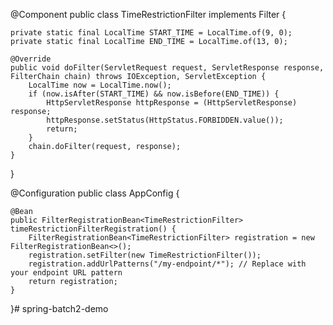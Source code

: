 @Component
public class TimeRestrictionFilter implements Filter {

    private static final LocalTime START_TIME = LocalTime.of(9, 0);
    private static final LocalTime END_TIME = LocalTime.of(13, 0);

    @Override
    public void doFilter(ServletRequest request, ServletResponse response, FilterChain chain) throws IOException, ServletException {
        LocalTime now = LocalTime.now();
        if (now.isAfter(START_TIME) && now.isBefore(END_TIME)) {
            HttpServletResponse httpResponse = (HttpServletResponse) response;
            httpResponse.setStatus(HttpStatus.FORBIDDEN.value());
            return;
        }
        chain.doFilter(request, response);
    }
}

@Configuration
public class AppConfig {

    @Bean
    public FilterRegistrationBean<TimeRestrictionFilter> timeRestrictionFilterRegistration() {
        FilterRegistrationBean<TimeRestrictionFilter> registration = new FilterRegistrationBean<>();
        registration.setFilter(new TimeRestrictionFilter());
        registration.addUrlPatterns("/my-endpoint/*"); // Replace with your endpoint URL pattern
        return registration;
    }
}# spring-batch2-demo

